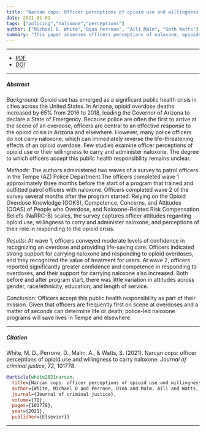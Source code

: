 ```yaml
---
title: "Narcan cops: Officer perceptions of opioid use and willingness to carry naloxone"
date: 2021-01-01
tags: ["policing","naloxone","perceptions"]
author: ["Michael D. White","Dina Perrone", "Aili Malm", "Seth Watts"]
summary: "This paper assesses officers perceptions of naloxone, opioids, and people who use opioids. Published in the Journal of Criminal Justice, 2021." 
---
```


---

+ [PDF](narcan-cops-2021.pdf)
+ [DOI](https://doi.org/10.1016/j.jcrimjus.2020.101778)

---

##### Abstract

*Background*: Opioid use has emerged as a significant public health crisis in cities across the United States. In Arizona, opioid overdose deaths increased by 65\% from 2016 to 2018, leading the Governor of Arizona to declare a State of Emergency. Because police are often the first to arrive at the scene of an overdose, officers are central to an effective response to the opioid crisis in Arizona and elsewhere. However, many police officers do not carry naloxone, which can immediately reverse the life-threatening effects of an opioid overdose. Few studies examine officer perceptions of opioid use or their willingness to carry and administer naloxone. The degree to which officers accept this public health responsibility remains unclear.

*Methods*: The authors administered two waves of a survey to patrol officers in the Tempe (AZ) Police Department.The officers completed wave 1 approximately three months before the start of a program that trained and outfitted patrol officers with naloxone. Officers completed wave 2 of the survey several months after the program started. Relying on the Opioid Overdose Knowledge (OOKS), Competence, Concerns, and Attitudes (OOAS) of People who Overdose, and Naloxone-Related Risk Compensation Beliefs (NaRRC-B) scales, the survey captures officer attitudes regarding opioid use, willingness to carry and administer naloxone, and perceptions of their role in responding to the opioid crisis.

*Results*: At wave 1, officers conveyed moderate levels of confidence in recognizing an overdose and providing life-saving care. Officers indicated strong support for carrying naloxone and responding to opioid overdoses, and they recognized the value of treatment for users. At wave 2, officers reported significantly greater confidence and competence in responding to overdoses, and their support for carrying naloxone also increased. Both before and after program start, there was little variation in attitudes across gender, race/ethnicity, education, and length of
service.

*Conclusion*: Officers accept this public health responsibility as part of their mission. Given that officers are frequently first on scene at overdoses and a matter of seconds can determine life or death, police-led naloxone programs will save lives in Tempe and elsewhere.

---

##### Citation

White, M. D., Perrone, D., Malm, A., \& Watts, S. (2021). Narcan cops: officer perceptions of opioid use and willingness to carry naloxone. *Journal of criminal justice*, 72, 101778.

```BibTeX
@article{white2021narcan,
  title={Narcan cops: officer perceptions of opioid use and willingness to carry naloxone},
  author={White, Michael D and Perrone, Dina and Malm, Aili and Watts, Seth},
  journal={Journal of criminal justice},
  volume={72},
  pages={101778},
  year={2021},
  publisher={Elsevier}}
```

---
